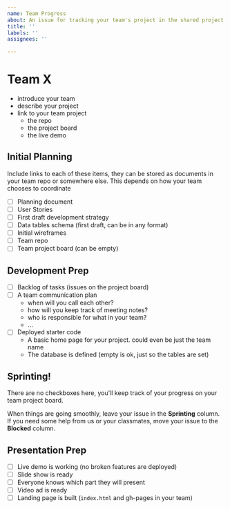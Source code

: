 ```yaml
---
name: Team Progress
about: An issue for tracking your team's project in the shared project board
title: ''
labels: ''
assignees: ''

---
```


# Team X

- introduce your team
- describe your project
- link to your team project
  - the repo
  - the project board
  - the live demo

## Initial Planning

Include links to each of these items, they can be stored as documents in your team repo or somewhere else.  This depends on how your team chooses to coordinate

- [ ] Planning document
- [ ] User Stories
- [ ] First draft development strategy
- [ ] Data tables schema (first draft, can be in any format)
- [ ] Initial wireframes
- [ ] Team repo
- [ ] Team project board (can be empty)

## Development Prep

- [ ] Backlog of tasks (issues on the project board)
- [ ] A team communication plan
  - when will you call each other?
  - how will you keep track of meeting notes?
  - who is responsible for what in your team?
  - ...
- [ ] Deployed starter code
  - A basic home page for your project. could even be just the team name
  - The database is defined (empty is ok, just so the tables are set)

## Sprinting!

There are no checkboxes here, you'll keep track of your progress on your team project board.

When things are going smoothly, leave your issue in the **Sprinting** column. If you need some help from us or your classmates, move your issue to the **Blocked** column.

## Presentation Prep

- [ ] Live demo is working (no broken features are deployed)
- [ ] Slide show is ready
- [ ] Everyone knows which part they will present
- [ ] Video ad is ready
- [ ] Landing page is built (`index.html` and gh-pages in your team)
